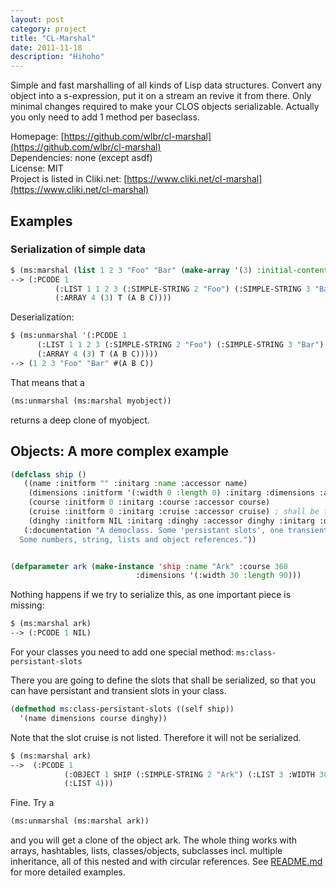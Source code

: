 ```yaml
---
layout: post
category: project
title: "CL-Marshal"
date: 2011-11-18
description: "Hihoho"
---
```


Simple and fast marshalling of all kinds of Lisp data structures. Convert any object into a s-expression, put it on a stream an revive it from there. Only minimal changes required to make your CLOS objects serializable. Actually you only need to add 1 method per baseclass.

Homepage: [https://github.com/wlbr/cl-marshal](https://github.com/wlbr/cl-marshal)  
Dependencies: none (except asdf)  
License: MIT  
Project is listed in Cliki.net: [https://www.cliki.net/cl-marshal](https://www.cliki.net/cl-marshal)

## Examples

### Serialization of simple data

```lisp
$ (ms:marshal (list 1 2 3 "Foo" "Bar" (make-array '(3) :initial-contents '(a b c))))
--> (:PCODE 1
          (:LIST 1 1 2 3 (:SIMPLE-STRING 2 "Foo") (:SIMPLE-STRING 3 "Bar")
          (:ARRAY 4 (3) T (A B C))))   
```

Deserialization:

```lisp
$ (ms:unmarshal '(:PCODE 1
      (:LIST 1 1 2 3 (:SIMPLE-STRING 2 "Foo") (:SIMPLE-STRING 3 "Bar")
      (:ARRAY 4 (3) T (A B C)))))
--> (1 2 3 "Foo" "Bar" #(A B C))
```

That means that a

```lisp
(ms:unmarshal (ms:marshal myobject))
```

returns a deep clone of myobject.

## Objects: A more complex example

```lisp
(defclass ship () 
   ((name :initform "" :initarg :name :accessor name)
    (dimensions :initform '(:width 0 :length 0) :initarg :dimensions :accessor dimensions)
    (course :initform 0 :initarg :course :accessor course)
    (cruise :initform 0 :initarg :cruise :accessor cruise) ; shall be transient
    (dinghy :initform NIL :initarg :dinghy :accessor dinghy :initarg :dinghy)) ; another ship -> ref
   (:documentation "A democlass. Some 'persistant slots', one transient. 
  Some numbers, string, lists and object references."))


(defparameter ark (make-instance 'ship :name "Ark" :course 360 
                            :dimensions '(:width 30 :length 90)))
```

Nothing happens if we try to serialize this, as one important piece is missing:
```lisp
$ (ms:marshal ark)
--> (:PCODE 1 NIL)
```

For your classes you need to add one special method:
`ms:class-persistant-slots`

There you are going to define the slots that shall be serialized, so that you can have persistant and transient slots in your class.
```lisp
(defmethod ms:class-persistant-slots ((self ship))
  '(name dimensions course dinghy))
```

Note that the slot cruise is not listed. Therefore it will not be serialized.
```lisp
$ (ms:marshal ark)
-->  (:PCODE 1
            (:OBJECT 1 SHIP (:SIMPLE-STRING 2 "Ark") (:LIST 3 :WIDTH 30 :LENGTH 90) 360
            (:LIST 4)))
```
Fine. Try a

```lisp
(ms:unmarshal (ms:marshal ark))
```

and you will get a clone of the object ark.
The whole thing works with arrays, hashtables, lists, classes/objects, subclasses incl. multiple inheritance, all of this nested and with circular references. See [README.md](https://github.com/wlbr/cl-marshal/blob/master/README.md) for more detailed examples.